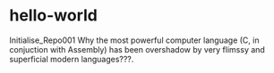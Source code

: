 # hello-world
Initialise_Repo001
Why the most powerful computer language (C, in conjuction with Assembly) has been overshadow by very flimssy and superficial modern languages???.
